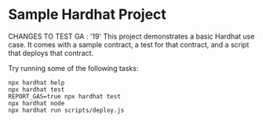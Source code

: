 # Sample Hardhat Project
CHANGES TO TEST GA : '19'
This project demonstrates a basic Hardhat use case. It comes with a sample contract, a test for that contract, and a script that deploys that contract.

Try running some of  the following tasks:

```shell
npx hardhat help
npx hardhat test
REPORT_GAS=true npx hardhat test
npx hardhat node
npx hardhat run scripts/deploy.js
```
